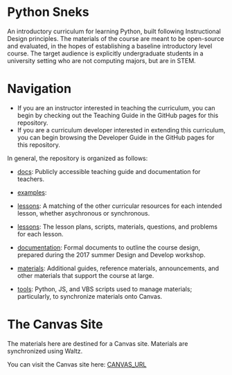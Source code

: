 # Python Sneks

An introductory curriculum for learning Python, built following Instructional Design principles. The materials of the course are meant to be open-source and evaluated, in the hopes of establishing a baseline introductory level course. The target audience is explicitly undergraduate students in a university setting who are not computing majors, but are in STEM.

# Navigation

- If you are an instructor interested in teaching the curriculum, you can begin by checking out the Teaching Guide in the GitHub pages for this repository.
- If you are a curriculum developer interested in extending this curriculum, you can begin browsing the Developer Guide in the GitHub pages for this repository.

In general, the repository is organized as follows:

- [docs](docs): Publicly accessible teaching guide and documentation for teachers.
- [examples](examples): 
- [lessons](lessons): A matching of the other curricular resources for each intended lesson, whether asychronous or synchronous.

- [lessons](lessons): The lesson plans, scripts, materials, questions, and problems for each lesson.
- [documentation](documentation): Formal documents to outline the course design, prepared during the 2017 summer Design and Develop workshop.
- [materials](materials): Additional guides, reference materials, announcements, and other materials that support the course at large.
- [tools](tools): Python, JS, and VBS scripts used to manage materials; particularly, to synchronize materials onto Canvas.


# The Canvas Site

The materials here are destined for a Canvas site. Materials are synchronized using Waltz.

You can visit the Canvas site here: [CANVAS_URL](CANVAS_URL)

